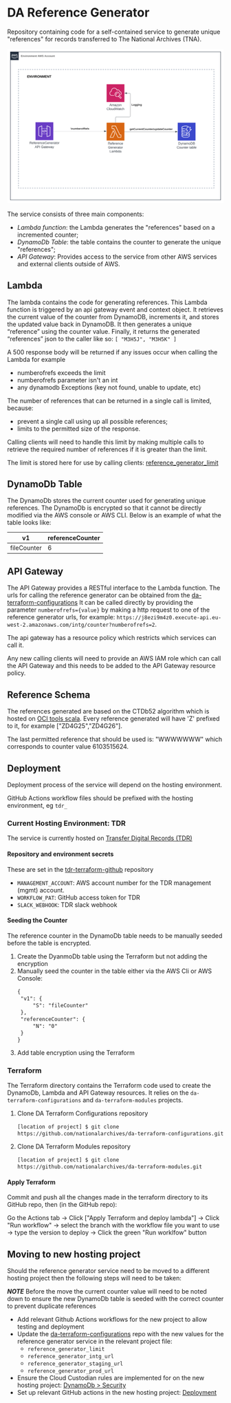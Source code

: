 # DA Reference Generator

Repository containing code for a self-contained service to generate unique "references" for records transferred to The National Archives (TNA).

![](https://raw.githubusercontent.com/nationalarchives/tdr-dev-documentation/master/beta-architecture/diagrams/reference-generator.svg)

The service consists of three main components:
* *Lambda function*: the Lambda generates the "references" based on a incremented counter;
* *DynamoDb Table*: the table contains the counter to generate the unique "references";
* *API Gateway*: Provides access to the service from other AWS services and external clients outside of AWS.

## Lambda

The lambda contains the code for generating references.
This Lambda function is triggered by an api gateway event and context object. It retrieves the current value of the counter from DynamoDB, increments it,
and stores the updated value back in DynamoDB. It then generates a unique “reference” using the counter value. Finally, it returns the generated “references” json to the caller like so:
`[
"M3H5J",
"M3H5K"
]`

A 500 response body will be returned if any issues occur when calling the Lambda for example 
* numberofrefs exceeds the limit
* numberofrefs parameter isn't an int
* any dynamodb Exceptions (key not found, unable to update, etc)

The number of references that can be returned in a single call is limited, because:
* prevent a single call using up all possible references;
* limits to the permitted size of the response.

Calling clients will need to handle this limit by making multiple calls to retrieve the required number of references if it is greater than the limit.

The limit is stored here for use by calling clients: [reference_generator_limit](https://github.com/nationalarchives/da-terraform-configurations/blob/main/tdr/main.tf)

## DynamoDb Table

The DynamoDb stores the current counter used for generating unique references. The DynamoDb is encrypted so that it cannot be directly modified via the AWS console or AWS CLI.
Below is an example of what the table looks like:

| v1          | referenceCounter |
|-------------|------------------|
| fileCounter | 6                |

## API Gateway

The API Gateway provides a RESTful interface to the Lambda function. 
The urls for calling the reference generator can be obtained from the [da-terraform-configurations](https://github.com/nationalarchives/da-terraform-configurations/blob/main/tdr/main.tf#L35-L37)
It can be called directly by providing the parameter `numberofrefs={value}` by making a http request to one of the reference generator urls, for example:
`https://j8ezi9m4z0.execute-api.eu-west-2.amazonaws.com/intg/counter?numberofrefs=2`.

The api gateway has a resource policy which restricts which services can call it.

Any new calling clients will need to provide an AWS IAM role which can call the API Gateway and this needs to be added to the API Gateway resource policy.

## Reference Schema

The references generated are based on the CTDb52 algorithm which is hosted on [OCI tools scala](https://github.com/nationalarchives/oci-tools-scala/tree/main/src/main/resources/uk/gov/nationalarchives/oci).
Every reference generated will have 'Z' prefixed to it, for example ["ZD4G25","ZD4G26"].

The last permitted reference that should be used is: "WWWWWWW" which corresponds to counter value 6103515624.

## Deployment

Deployment process of the service will depend on the hosting environment.

GitHub Actions workflow files should be prefixed with the hosting environment, eg `tdr_`

### Current Hosting Environment: TDR

The service is currently hosted on [Transfer Digital Records (TDR)](https://github.com/nationalarchives/tdr-dev-documentation)

#### Repository and environment secrets

These are set in the [tdr-terraform-github](https://github.com/nationalarchives/tdr-terraform-github) repository

* `MANAGEMENT_ACCOUNT`: AWS account number for the TDR management (mgmt) account.
* `WORKFLOW_PAT`: GitHub access token for TDR
* `SLACK_WEBHOOK`: TDR slack webhook

#### Seeding the Counter

The reference counter in the DynamoDb table needs to be manually seeded before the table is encrypted.

1. Create the DyanmoDb table using the Terraform but not adding the encryption
2. Manually seed the counter in the table either via the AWS Cli or AWS Console:
    ```
   {
     "v1": {
         "S": "fileCounter"
     },
     "referenceCounter": {
         "N": "0"
     }
   }
   ```
3. Add table encryption using the Terraform

### Terraform

The Terraform directory contains the Terraform code used to create the DynamoDb, Lambda and API Gateway resources.
It relies on the `da-terraform-configurations` and `da-terraform-modules` projects.

1. Clone DA Terraform Configurations repository

   ```
   [location of project] $ git clone https://github.com/nationalarchives/da-terraform-configurations.git
   ```

2. Clone DA Terraform Modules repository

   ```
   [location of project] $ git clone https://github.com/nationalarchives/da-terraform-modules.git
   ```

#### Apply Terraform 
Commit and push all the changes made in the terraform directory to its GitHub repo, then (in the GitHub repo):

Go the Actions tab -> Click ["Apply Terraform and deploy lambda"] -> Click "Run workflow" -> select the branch with the workflow file you want to use -> type the version to deploy -> Click the green "Run worklfow" button

## Moving to new hosting project

Should the reference generator service need to be moved to a different hosting project then the following steps will need to be taken:

***NOTE*** Before the move the current counter value will need to be noted down to ensure the new DynamoDb table is seeded with the correct counter to prevent duplicate references

* Add relevant Github Actions workflows for the new project to allow testing and deployment 
* Update the [da-terraform-configurations](https://github.com/nationalarchives/da-terraform-configurations) repo with the new values for the reference generator service in the relevant project file:
  * `reference_generator_limit`
  * `reference_generator_intg_url` 
  * `reference_generator_staging_url`
  * `reference_generator_prod_url`
* Ensure the Cloud Custodian rules are implemented for on the new hosting project: [DynamoDb > Security](#security)
* Set up relevant GitHub actions in the new hosting project: [Deployment](#deployment)
